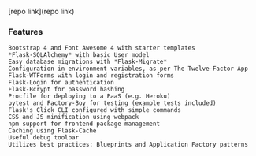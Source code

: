 [repo link](repo link)
### Features

    Bootstrap 4 and Font Awesome 4 with starter templates
    *Flask-SQLAlchemy* with basic User model
    Easy database migrations with *Flask-Migrate*
    Configuration in environment variables, as per The Twelve-Factor App
    Flask-WTForms with login and registration forms
    Flask-Login for authentication
    Flask-Bcrypt for password hashing
    Procfile for deploying to a PaaS (e.g. Heroku)
    pytest and Factory-Boy for testing (example tests included)
    Flask's Click CLI configured with simple commands
    CSS and JS minification using webpack
    npm support for frontend package management
    Caching using Flask-Cache
    Useful debug toolbar
    Utilizes best practices: Blueprints and Application Factory patterns

